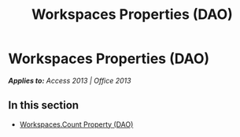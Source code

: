 ﻿---
title: Workspaces Properties (DAO)
TOCTitle: Properties
ms:assetid: aa635361-13d8-40b9-ac10-b0cfe8271273
ms:mtpsurl: https://msdn.microsoft.com/en-us/library/Dn142617(v=office.15)
ms:contentKeyID: 52073854
ms.date: 09/18/2015
mtps_version: v=office.15
---

# Workspaces Properties (DAO)


_**Applies to:** Access 2013 | Office 2013_

## In this section

  - [Workspaces.Count Property (DAO)](workspaces-count-property-dao.md)

